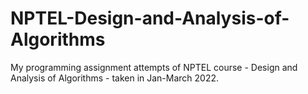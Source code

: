 # NPTEL-Design-and-Analysis-of-Algorithms
My programming assignment attempts of NPTEL course - Design and Analysis of Algorithms - taken in Jan-March 2022. 
